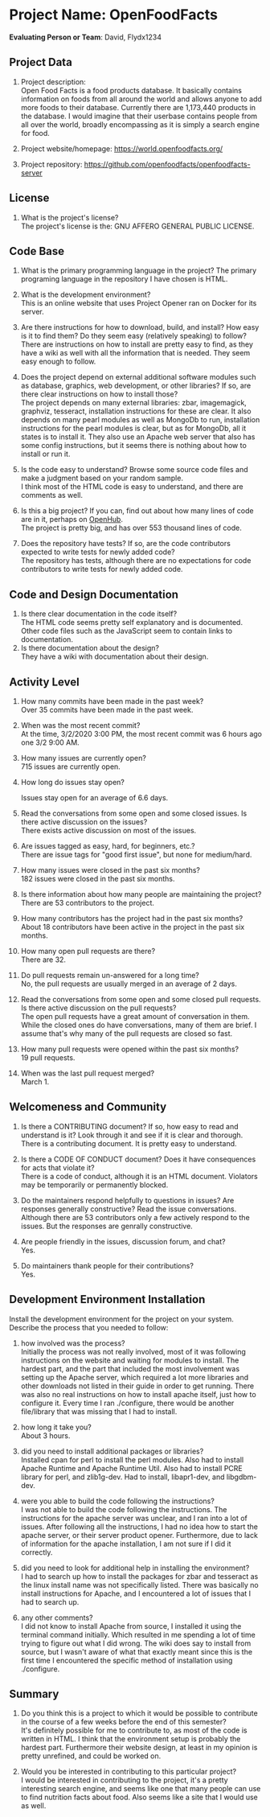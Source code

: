 # Project Name: OpenFoodFacts   



**Evaluating Person or Team**: David, Flydx1234


## Project Data

1. Project description: <br>
    Open Food Facts is a food products database. It basically contains information on foods from all around the world
    and allows anyone to add more foods to their database. Currently there are 1,173,440 products in the database.
    I would imagine that their userbase contains people from all over the world, broadly encompassing as it is simply a search engine
    for food.

1. Project website/homepage: <https://world.openfoodfacts.org/>

1. Project repository: <https://github.com/openfoodfacts/openfoodfacts-server>



## License

1. What is the project's license? <br>
  The project's license is the: GNU AFFERO GENERAL PUBLIC LICENSE.



## Code Base


1. What is the primary programming language in the project?
    The primary programing language in the repository I have chosen is HTML.
1. What is the development environment? <br>
  This is an online website that uses Project Opener ran on Docker for its server.

1. Are there instructions for how to download, build, and install? How easy is it
to find them? Do they seem easy (relatively speaking) to follow? <br>
  There are instructions on how to install are pretty easy to find, as they have a wiki as well with all the information that is needed.
  They seem easy enough to follow.

1. Does the project depend on external additional software modules such as
database,  graphics, web development, or other libraries? If so, are there clear instructions on how to install those? <br>
  The project depends on many external libraries: zbar, imagemagick, graphviz, tesseract, installation instructions for these are clear.
  It also depends on many pearl modules as well as MongoDb to run, installation instructions for the pearl modules is clear,
  but as for MongoDb, all it states is to install it.
  They also use an Apache web server that also has some config instructions, but it seems there is nothing about how to install or run it.

1. Is the code easy to understand? Browse some source code files and make
a judgment based on your random sample. <br>
  I think most of the HTML code is easy to understand, and there are comments as well.


1. Is this a big project? If you can, find out about how many lines of code
are in it, perhaps on [OpenHub](https://www.openhub.net/). <br>
  The project is pretty big, and has over 553 thousand lines of code.

1. Does the repository have tests? If so, are the code contributors expected to write tests for newly added code? <br>
  The repository has tests, although there are no expectations for code contributors to write tests for newly added code.


## Code and Design Documentation
1. Is there clear documentation in the code itself? <br>
    The HTML code seems pretty self explanatory and is documented. Other code files such as the JavaScript seem to contain
    links to documentation.
1. Is there documentation about the design?  <br>
    They have a wiki with documentation about their design.

## Activity Level


1. How many commits have been made in the past week? <br>
    Over 35 commits have been made in the past week.
1. When was the most recent commit? <br>
    At the time, 3/2/2020 3:00 PM, the most recent commit was 6 hours ago one 3/2 9:00 AM.
1. How many issues are currently open? <br>
    715 issues are currently open.
1. How long do issues stay open? <br>

   Issues stay open for an average of 6.6 days.

1. Read the conversations from some open and some closed issues. Is there active discussion on the issues? <br>
    There exists active discussion on most of the issues.

1. Are issues tagged as easy, hard, for beginners, etc.? <br>
    There are issue tags for "good first issue", but none for medium/hard.
1. How many issues were closed in the past six months? <br>
    182 issues were closed in the past six months.
1. Is there information about how many people are maintaining the project? <br>
    There are 53 contributors to the project.
1. How many contributors has the project had in the past six months? <br>
    About 18 contributors have been active in the project in the past six months.
1. How many open pull requests are there? <br>
    There are 32.
1. Do pull requests remain un-answered for a long time? <br>
	 No, the pull requests are usually merged in an average of 2 days.

1. Read the conversations from some open and some closed pull requests.  Is there active discussion on the pull requests? <br>
   The open pull requests have a great amount of conversation in them. While the closed ones do have conversations, many of them are brief.
   I assume that's why many of the pull requests are closed so fast.
1. How many pull requests were opened within the past six months? <br>
    19 pull requests.
1. When was the last  pull request  merged? <br>
    March 1.
## Welcomeness and Community

1. Is there a CONTRIBUTING document? If so, how easy to read and understand is it?
Look through it and see if it is clear and thorough. <br>
    There is a contributing document. It is pretty easy to understand.
1. Is there a CODE OF CONDUCT document? Does it have consequences for acts that
violate it? <br>
    There is a code of conduct, although it is an HTML document.
    Violators may be temporarily or permanently blocked.

1. Do the maintainers respond helpfully to questions in issues?
Are responses generally constructive? Read the issue conversations. <br>
    Although there are 53 contributors only a few actively respond to the issues.
    But the responses are genrally constructive.
1. Are people friendly in the issues, discussion forum, and chat? <br>
    Yes.
1. Do maintainers thank people for their contributions? <br>
    Yes.

## Development Environment Installation

Install the development environment for the project on your system.
Describe the process that you needed to follow:

1. how involved was the process? <br>
    Initially the process was not really involved, most of it was following instructions on the website and waiting for modules to install.
    The hardest part, and the part that included the most involvement was setting up the Apache server, which required a lot more libraries
    and other downloads not listed in their guide in order to get running.
    There was also no real instructions on how to install apache itself, just how to configure it.
    Every time I ran ./configure, there would be another file/library that was missing that I had to install.
1. how long it take you? <br>
    About 3 hours.
1. did you need to install additional packages or libraries? <br>
    Installed cpan for perl to install the perl modules.
    Also had to install Apache Runtime and Apache Runtime Util.
    Also had to install PCRE library for perl, and zlib1g-dev.
    Had to install, libapr1-dev, and libgdbm-dev.

1. were you able to build the code following the instructions? <br>
    I was not able to build the code following the instructions. The instructions for the apache server was unclear, and I ran into a lot of issues.
    After following all the instructions, I had no idea how to start the apache server, or their server product opener.
    Furthermore, due to lack of information for the apache installation, I am not sure if I did it correctly.

1. did you need to look for additional help in installing the environment? <br>
    I had to search up how to install the packages for zbar and tesseract as the linux install name was not specifically listed.
    There was basically no install instructions for Apache, and I encountered a lot of issues that I had to search up.

1. any other comments? <br>
    I did not know to install Apache from source, I installed it using the terminal command initially. Which resulted in me spending a lot of time
    trying to figure out what I did wrong.
    The wiki does say to install from source, but I wasn't aware of what that exactly meant since this is the first time I encountered the specific
    method of installation using ./configure.



## Summary
1. Do you think  this is a project to which it would be possible to contribute
in the course of a few weeks before the end of this semester? <br>
	 It's definitely possible for me to contribute to, as most of the code is written in HTML. I think that the environment setup is probably the hardest part.
   Furthermore their website design, at least in my opinion is pretty unrefined, and could be worked on.

1. Would you be interested in contributing to this particular project? <br>
    I would be interested in contributing to the project, it's a pretty interesting search engine, and seems like one that many people can use to find nutrition
    facts about food. Also seems like a site that I would use as well.
